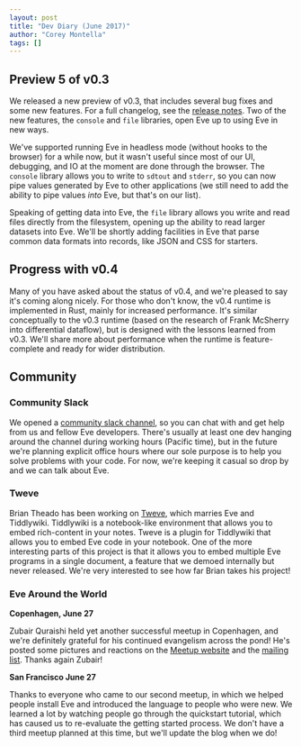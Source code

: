 ```yaml
---
layout: post
title: "Dev Diary (June 2017)"
author: "Corey Montella"
tags: []
---
```


## Preview 5 of v0.3

We released a new preview of v0.3, that includes several bug fixes and some new features. For a full changelog, see the [release notes](http://incidentalcomplexity.com/2017/06/28/release-0.3p5/). Two of the new features, the `console` and `file` libraries, open Eve up to using Eve in new ways. 

We've supported running Eve in headless mode (without hooks to the browser) for a while now, but it wasn't useful since most of our UI, debugging, and IO at the moment are done through the browser. The `console` library allows you to write to `sdtout` and `stderr`, so you can now pipe values generated by Eve to other applications (we still need to add the ability to pipe values _into_ Eve, but that's on our list). 

Speaking of getting data into Eve, the `file` library allows you write and read files directly from the filesystem, opening up the ability to read larger datasets into Eve. We'll be shortly adding facilities in Eve that parse common data formats into records, like JSON and CSS for starters.

## Progress with v0.4

Many of you have asked about the status of v0.4, and we're pleased to say it's coming along nicely. For those who don't know, the v0.4 runtime is implemented in Rust, mainly for increased performance. It's similar conceptually to the v0.3 runtime (based on the research of Frank McSherry into differential dataflow), but is designed with the lessons learned from v0.3. We'll share more about performance when the runtime is feature-complete and ready for wider distribution.

## Community

### Community Slack

We opened a [community slack channel](https://slack-signup.witheve.com/), so you can chat with and get help from us and fellow Eve developers. There's usually at least one dev hanging around the channel during working hours (Pacific time), but in the future we're planning explicit office hours where our sole purpose is to help you solve problems with your code. For now, we're keeping it casual so drop by and we can talk about Eve.

### Tweve

Brian Theado has been working on [Tweve](https://btheado.github.io/tweve/), which marries Eve and Tiddlywiki. Tiddlywiki is a notebook-like environment that allows you to embed rich-content in your notes. Tweve is a plugin for Tiddlywiki that allows you to embed Eve code in your notebook. One of the more interesting parts of this project is that it allows you to embed multiple Eve programs in a single document, a feature that we demoed internally but never released. We're very interested to see how far Brian takes his project!

### Eve Around the World

**Copenhagen, June 27**

Zubair Quraishi held yet another successful meetup in Copenhagen, and we're definitely grateful for his continued evangelism across the pond! He's posted some pictures and reactions on the [Meetup website](https://www.meetup.com/evecph/events/240055666/) and the [mailing list](https://groups.google.com/d/msg/eve-talk/PwlgSIdppMQ/Xb9zI5niAAAJ). Thanks again Zubair!

**San Francisco June 27**

Thanks to everyone who came to our second meetup, in which we helped people install Eve and introduced the language to people who were new. We learned a lot by watching people go through the quickstart tutorial, which has caused us to re-evaluate the getting started process. We don't have a third meetup planned at this time, but we'll update the blog when we do!